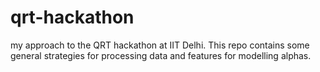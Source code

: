 # qrt-hackathon
my approach to the QRT hackathon at IIT Delhi. This repo contains some general strategies for processing data and features for modelling alphas.
